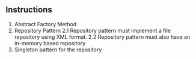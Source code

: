 ## Instructions
1. Abstract Factory Method
2. Repository Pattern
2.1 Repository pattern must implement a file repository using XML format.
2.2 Repository pattern must also have an in-memory based repository
3. Singleton pattern for the repository
